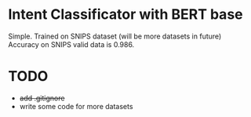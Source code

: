 # Intent Classificator with BERT base
Simple. Trained on SNIPS dataset (will be more datasets in future)  
Accuracy on SNIPS valid data is 0.986.

# TODO
  - ~~add .gitignore~~
  - write some code for more datasets
